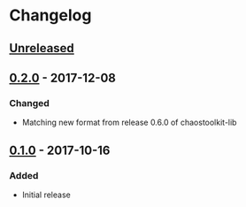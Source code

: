 # Changelog

## [Unreleased][]

[Unreleased]: https://github.com/chaostoolkit/chaostoolkit-gremlin/compare/0.2.0...HEAD

## [0.2.0][] - 2017-12-08

[0.2.0]: https://github.com/chaostoolkit/chaostoolkit-gremlin/tree/0.2.0

### Changed

-   Matching new format from release 0.6.0 of chaostoolkit-lib

## [0.1.0][] - 2017-10-16

[0.1.0]: https://github.com/chaostoolkit/chaostoolkit-gremlin/tree/0.1.0

### Added

-   Initial release
